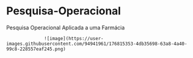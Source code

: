 # Pesquisa-Operacional
Pesquisa Operacional Aplicada a uma Farmácia 

                  ![image](https://user-images.githubusercontent.com/94941961/176815353-4db35698-63a8-4a40-99c8-228557eaf245.png)
